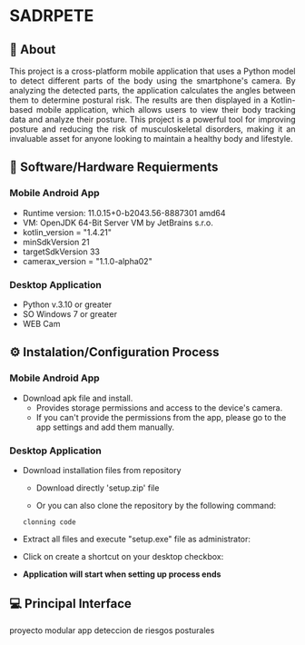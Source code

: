 # SADRPETE

## 📄 About

<p align='justify'>
This project is a cross-platform mobile application that uses a Python model to detect different parts of the body using the smartphone's camera. By analyzing the detected parts, the application calculates the angles between them to determine postural risk. The results are then displayed in a Kotlin-based mobile application, which allows users to view their body tracking data and analyze their posture. This project is a powerful tool for improving posture and reducing the risk of musculoskeletal disorders, making it an invaluable asset for anyone looking to maintain a healthy body and lifestyle.
</p>

## 🔧 Software/Hardware Requierments
### Mobile Android App
- Runtime version: 11.0.15+0-b2043.56-8887301 amd64
- VM: OpenJDK 64-Bit Server VM by JetBrains s.r.o.
- kotlin_version = "1.4.21"
- minSdkVersion 21
- targetSdkVersion 33
- camerax_version = "1.1.0-alpha02"

### Desktop Application
- Python v.3.10 or greater
- SO Windows 7 or greater
- WEB Cam

## ⚙️ Instalation/Configuration Process
### Mobile Android App
- Download apk file and install.
  - Provides storage permissions and access to the device's camera.
  - If you can't provide the permissions from the app, please go to the app settings and add them manually.

### Desktop Application
- Download installation files from repository
  - Download directly 'setup.zip' file 
  
  - Or you can also clone the repository by the following command:
  ````
  clonning code
  ````
- Extract all files and execute "setup.exe" file as administrator:

- Click on create a shortcut on your desktop checkbox:

- **Application will start when setting up process ends**

## 💻 Principal Interface




 proyecto modular app deteccion de riesgos posturales
